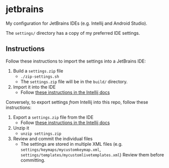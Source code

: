 # jetbrains

My configuration for JetBrains IDEs (e.g. Intellij and Android Studio).

The `settings/` directory has a copy of my preferred IDE settings.

## Instructions

Follow these instructions to import the settings into a JetBrains IDE:

1. Build a `settings.zip` file
    * `./zip-settings.sh`
    * The `settings.zip` file will be in the `build/` directory.
1. Import it into the IDE
    * Follow [these instructions in the Intellij docs](https://www.jetbrains.com/help/idea/sharing-your-ide-settings.html#import-export-settings)
  
Conversely, to export settings *from* Intellij into this repo, follow these instructions:

1. Export a `settings.zip` file from the IDE
    * Follow [these instructions in the Intellij docs](https://www.jetbrains.com/help/idea/sharing-your-ide-settings.html#import-export-settings)
2. Unzip it
    * `unzip settings.zip`
3. Review and commit the individual files
    * The settings are stored in multiple XML files (e.g. `settings/keymaps/mycustomkeymap.xml`, `settings/templates/mycustomlivetemplates.xml`)
      Review them before committing.
